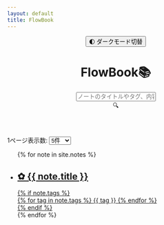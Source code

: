 ```yaml
---
layout: default
title: FlowBook
---
```


<header>
  <button id="toggle-dark-mode">🌓 ダークモード切替</button>
  <h1>FlowBook📚</h1>
  <!-- 検索ボックス -->
  <div class="search-container">
    <input 
      type="text" 
      id="search-input" 
      placeholder="ノートのタイトルやタグ、内容で検索..." 
      class="search-input"
    >
    <div class="search-icon">🔍</div>
  </div>
</header>

<!-- パジネーション設定 -->
<div class="pagination-controls">
  <label for="items-per-page">1ページ表示数:</label>
  <select id="items-per-page">
    <option value="5" selected>5件</option>
    <option value="10">10件</option>
    <option value="20">20件</option>
    <option value="-1">全件</option>
  </select>
</div>

<div id="home">
  <!-- ここに動的にノートが表示される -->
  <ul id="notes-container">
    {% for note in site.notes %}
      <li class="note-item" 
          data-tags="{{ note.tags | join: ',' | downcase }}"
          data-content="{{ note.content | strip_html | truncate: 300 | escape }}"
          data-title="{{ note.title | downcase }}">
        <a href="{{ site.baseurl }}{{ note.url }}">
          <h2>✿ {{ note.title }}</h2>
          {% if note.tags %}
            <div class="tags">
              {% for tag in note.tags %}
                <span class="tag">{{ tag }}</span>
              {% endfor %}
            </div>
          {% endif %}
        </a>
      </li>
    {% endfor %}
  </ul>
</div>

<!-- パジネーション -->
<div id="pagination" class="pagination" style="display: none;">
  <button id="prev-btn" class="pagination-link prev">← 前のページ</button>
  <div id="pagination-numbers" class="pagination-numbers"></div>
  <button id="next-btn" class="pagination-link next">次のページ →</button>
</div>

<!-- パジネーション情報 -->
<div id="pagination-info" class="pagination-info"></div>
